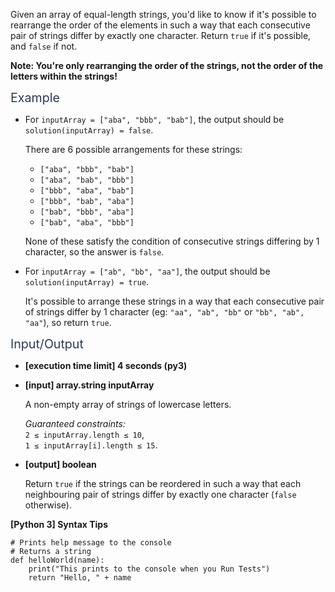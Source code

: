 <p>Given an array of equal-length strings, you'd like to know if it's possible to rearrange the order of the elements in such a way that each consecutive pair of strings differ by exactly one character. Return <code>true</code> if it's possible, and <code>false</code> if not.</p>
<p><strong>Note: You're only rearranging the order of the strings, not the order of the letters within the strings!</strong></p>
<p><span class="markdown--header" style="color:#2b3b52;font-size:1.4em">Example</span></p>
<ul>
<li>
<p>For <code>inputArray = ["aba", "bbb", "bab"]</code>, the output should be<br />
<code>solution(inputArray) = false</code>.</p>
<p>There are 6 possible arrangements for these strings:</p>
<ul>
<li><code>["aba", "bbb", "bab"]</code></li>
<li><code>["aba", "bab", "bbb"]</code></li>
<li><code>["bbb", "aba", "bab"]</code></li>
<li><code>["bbb", "bab", "aba"]</code></li>
<li><code>["bab", "bbb", "aba"]</code></li>
<li><code>["bab", "aba", "bbb"]</code></li>
</ul>
<p>None of these satisfy the condition of consecutive strings differing by 1 character, so the answer is <code>false</code>.</p>
</li>
<li>
<p>For <code>inputArray = ["ab", "bb", "aa"]</code>, the output should be<br />
<code>solution(inputArray) = true</code>.</p>
<p>It's possible to arrange these strings in a way that each consecutive pair of strings differ by 1 character (eg: <code>"aa", "ab", "bb"</code> or <code>"bb", "ab", "aa"</code>), so return <code>true</code>.</p>
</li>
</ul>
<p><span class="markdown--header" style="color:#2b3b52;font-size:1.4em">Input/Output</span></p>
<ul>
<li>
<p><strong>[execution time limit] 4 seconds (py3)</strong></p>
</li>
<li>
<p><strong>[input] array.string inputArray</strong></p>
<p>A non-empty array of strings of lowercase letters.</p>
<p><em>Guaranteed constraints:</em><br />
<code>2 ≤ inputArray.length ≤ 10</code>,<br />
<code>1 ≤ inputArray[i].length ≤ 15</code>.</p>
</li>
<li>
<p><strong>[output] boolean</strong></p>
<p>Return <code>true</code> if the strings can be reordered in such a way that each neighbouring pair of strings differ by exactly one character (<code>false</code> otherwise).</p>
</li>
</ul>
<p><strong>[Python 3] Syntax Tips</strong></p>
<pre><code class="language-python"><span class="hljs-comment"># Prints help message to the console</span>
<span class="hljs-comment"># Returns a string</span>
<span class="hljs-keyword">def</span> <span class="hljs-title function_">helloWorld</span>(<span class="hljs-params">name</span>):
    <span class="hljs-built_in">print</span>(<span class="hljs-string">"This prints to the console when you Run Tests"</span>)
    <span class="hljs-keyword">return</span> <span class="hljs-string">"Hello, "</span> + name

</code></pre>
